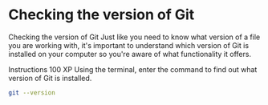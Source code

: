 # Checking the version of Git

Checking the version of Git
Just like you need to know what version of a file you are working with, it's important to understand which version of Git is installed on your computer so you're aware of what functionality it offers.

Instructions
100 XP
Using the terminal, enter the command to find out what version of Git is installed.

```bash
git --version
```